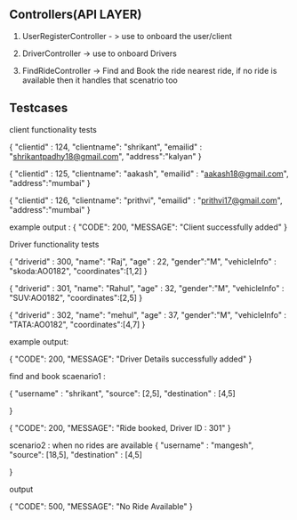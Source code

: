 

## Controllers(API LAYER)

1) UserRegisterController - > use to onboard the user/client

2) DriverController -> use to onboard Drivers

3) FindRideController -> Find and Book the ride nearest ride, if no ride is available then it handles that scenatrio too



## Testcases

client functionality tests

{
    "clientid" : 124,
	"clientname": "shrikant",
	"emailid" : "shrikantpadhy18@gmail.com",
	"address":"kalyan"
}

{
    "clientid" : 125,
	"clientname": "aakash",
	"emailid" : "aakash18@gmail.com",
	"address":"mumbai"
}

{
    "clientid" : 126,
	"clientname": "prithvi",
	"emailid" : "prithvi17@gmail.com",
	"address":"mumbai"
}

example output : 
{
    "CODE": 200,
    "MESSAGE": "Client successfully added"
}



Driver functionality tests

{
    "driverid" : 300,
	"name": "Raj",
	"age" : 22,
	"gender":"M",
    "vehicleInfo" : "skoda:AO0182",
    "coordinates":[1,2]
}

{
    "driverid" : 301,
	"name": "Rahul",
	"age" : 32,
	"gender":"M",
    "vehicleInfo" : "SUV:AO0182",
    "coordinates":[2,5]
}

{
    "driverid" : 302,
	"name": "mehul",
	"age" : 37,
	"gender":"M",
    "vehicleInfo" : "TATA:AO0182",
    "coordinates":[4,7]
}

example output:

{
    "CODE": 200,
    "MESSAGE": "Driver Details successfully added"
}

find and book 
scaenario1 :

{
    "username" : "shrikant",
	"source": [2,5],
	"destination" : [4,5]
	
}

{
    "CODE": 200,
    "MESSAGE": "Ride booked, Driver ID :  301"
}


scenario2 : when no rides are available
{
    "username" : "mangesh",
	"source": [18,5],
	"destination" : [4,5]
	
}

output

{
    "CODE": 500,
    "MESSAGE": "No Ride Available"
}


